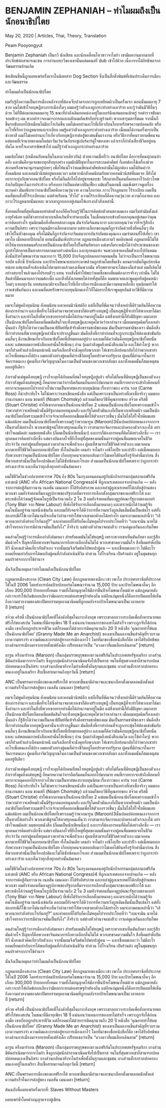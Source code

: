 # BENJAMIN ZEPHANIAH – ทำไมผมถึงเป็นนักอนาธิปไตย

May 20, 2020 | Articles, Thai, Theory, Translation





Peam Pooyongyut

Benjamin Zephaniah เป็นกวี นักเขียน และนักเคลื่อนไหวชาวจาไมก้า เขามีผลงานมากมายที่ประจักษ์ต่อสาธารณะชน การอ่านบทกวีของเขานั้นผสมดนตรี dub เข้าไปด้วย เนื่องจากได้อิทธิพลจากวัฒนธรรมบ้านเกิด

ข้อเขียนชิ้นนี้ถูกเผยแพร่ครั้งแรกในนิตยสาร Dog Section ซึ่งเป็นสื่อสิ่งพิมพ์ที่เน้นประเด็นการเมืองและวัฒนธรรม



ทำไมผมถึงเป็นนักอนาธิปไตย

ผมรับรู้ถึงความเป็นการเมืองหลังจากที่ต้องเจ็บปวดจากการถูกเหยียดผิวเป็นครั้งแรก ตอนนั้นผมอายุ 7 ขวบ ผมไม่เข้าใจทฤษฎีทางการเมืองใดๆ ผมแค่รู้ว่าตัวเองถูกกระทำอย่างเลวร้าย และรู้ว่ามันมีวิธีอื่นๆ ด้วย ไม่กี่ปีต่อมาตอนผมอายุ 15 ขณะที่กำลังเดินทอดน่องอยู่ในเบอร์มิงแฮมตอนเช้าตรู่ รถตำรวจขับมาจอดข้างๆ ผม พวกตำรวจลงมาจากรถและผลักผมอัดเข้ากับประตูร้านค้า พวกเขารุมสกรัมผม จากนั้นก็ขึ้นรถขับออกไปเหมือนไม่มีอะไรเกิดขึ้น ผมไม่เคยอ่านอะไรที่เกี่ยวกับนโยบายรักษาความปลอดภัย หรืออะไรที่เรียกว่ากฎหมายและระเบียบ ผมรู้แค่ว่าตัวเองถูกกระทำอย่างเลวร้าย เมื่อผมได้งานครั้งแรกเป็นช่างทาสี ผมก็ไม่เคยอ่านอะไรเกี่ยวกับทฤษฎีการต่อสู้ของชนชั้นแรงงาน หรือวิธีการที่คนรวยกดขี่คนจน แต่ตอนที่เจ้านายของผมโผล่มาวันเว้นวันกับรถซูเปอร์คาร์คู่ใจของเขา แล้วเราก็กำลังเสี่ยงชีวิตอยู่บนบันได หายใจเอาสารพิษเข้าไป ผมก็รู้ว่าตัวเองถูกกระทำอย่างเลวร้าย

ผมเติบโตมา (เหมือนกับคนอื่นในละแวกเดียวกัน) ด้วยความเชื่อที่ว่า อนาธิปไตย คือการที่คนทุกคนบ้าคลั่ง และมันคือจุดจบของทุกสิ่งทุกอย่าง ผมมักมีปัญหาในการสะกดคำศัพท์ ก็เลยต้องใช้เครื่องช่วยสะกดหรือพจนานุกรมอยู่บ่อยๆ เพื่อให้แน่ใจว่าผมเขียนคำศัพท์เหล่านั้นได้ถูกต้อง ผมได้ยินคำว่า สังคมนิยม และคอมมิวนิสต์อยู่ตลอดเวลา แต่พวกนักสังคมนิยมกับพวกคอมมิวนิสต์ที่ผมเจอ ก็ยังไม่อยากจะยุ่งกับพวกอนาธิปไตย หรือไม่ก็ผลักให้ไปอยู่ชายขอบซะ ให้กลายเป็นคนที่คอยเอาไว้กล่าวโทษถ้าเกิดปัญหาในการประท้วง หรือบอกว่าเป็นแค่พวกฝันเฟื่อง แม้แต่ในตอนนี้ ผมเพิ่งตรวจดูเครื่องสะกดคำ มันอธิบายว่าอนาธิปไตยคือความวุ่นวาย ความโกลาหล ภาวะไร้กฎหมาย ไร้ระเบียบ ผมเป็นคนที่ชอบสิ่งที่ไร้ระเบียบนะ แต่สำหรับคน ‘ทั่วไป’ ความไร้ระเบียบก็คือความวุ่นวาย ความโกลาหล และภาวะไร้กฎหมายนั่นแหละ พวกเขาถูกบอกอยู่เสมอให้เกรงกลัวสิ่งเหล่านี้

สิ่งยอดเยี่ยมที่สุดที่ผมเคยทำต่อตัวเองก็คือเรียนรู้วิธีในการคิดต่อตัวตนของผมเอง ผมเริ่มทำมันตั้งแต่อายุยังน้อย แต่ก็ช่างยากลำบากเหลือเกินที่จะทำแบบนั้น ในเมื่อคนรอบข้างยังบอกคุณอยู่เสมอว่าคุณควรคิดอย่างไร ทุนนิยมคือสิ่งที่คอยล่อลวงคุณ มันจำกัดจินตนาการ และบอกคุณว่าควรที่จะรู้สึกถึงความเป็นอิสระ เพราะว่าคุณมีทางเลือกมากมาย แต่ทางเลือกของคุณก็ถูกจำกัดด้วยสิ่งที่คนอื่นๆ ยัดเข้าไปในหัวของคุณ หรือไม่มันก็ถูกจำกัดจากจินตนาการอันจำกัดของคุณเอง ผมจำตอนที่ไปเที่ยว เซา เพาโล เมื่อหลายปีก่อนได้ ตอนนั้นมันเพิ่งประกาศ กฎหมายเมืองสะอาด1 พอดิบพอดี กฎหมายนี้ไม่ได้ทำให้นายกเทศมนตรีกลายเป็นนักอนาธิปไตยไปในทันทีหรอก แต่เขาก็ตระหนักได้ว่าประชาชนของเขาถูกทำให้กลายเป็นทาสการตลาดมาอย่างต่อเนื่อง และทุกหนแห่ง จนพวกเขาหลงลืมตัวเองไปกันหมด ดังนั้นป้ายโฆษณาจำนวนมากกว่า 15,000 ป้ายจึงถูกปลดออกจนหมดสิ้น ไม่ว่าจะเป็นการโฆษณาบนรถบัส แท็กซี่ ป้ายนีออน และป้ายโฆษณาแบบกระดาษล้วนถูกห้ามโดยสิ้นเชิง ตอนแรกมันก็ดูแปลกนิดหน่อย แต่แทนที่จะต้องเดินไปตามทางแล้วมองเห็นพวกมัน หรือพยายามจะไม่มองก็แล้วแต่ ผมก็เดินได้อย่างสบายใจแล้วมองไปรอบตัวๆ แทน จากสิ่งนี้ทำให้พบว่าผมซื้อของที่ผมต้องการจริงๆ เท่านั้น ไม่ใช่สินค้าที่มีคนมาบอกว่าผมต้องซื้อ และสิ่งที่สังเกตพบได้ง่ายที่สุดก็คือ ผมพบเจอและพูดคุยกับผู้คนหน้าใหม่ๆ แทบทุกวัน บทสนทนามักจะเป็นอะไรที่เกี่ยวกับการเมืองและมีความหมายลึกซึ้ง ทุนนิยมทำให้เราแข่งขันกันเอง และคนที่คอยรักษาระบบทุนนิยมเอาไว้ก็ไม่อยากให้เราพูดคุยกันด้วยวิธีที่มีความหมาย

ผมจะไม่พูดถึงทุนนิยม สังคมนิยม และคอมมิวนิสต์อีก แต่ก็เป็นที่ชัดเจนว่าสิ่งเหล่านี้มีร่วมกันก็คือความต้องการอำนาจ และเพื่อที่จะได้ซึ่งอำนาจมาพวกเขาก็ต้องสร้างทฤษฎี เป็นทฤษฎีที่จะทำให้พวกเขาได้มาซึ่งอำนาจ และทำในสิ่งที่พวกเขาอยากทำเมื่อได้อำนาจมาอยู่ในมือ แต่สิ่งเหล่านี้ก็ยังมีปัญหา ผมกลายเป็นนักอนาธิปไตยก็ตอนที่ผมตัดสินใจละทิ้งทฤษฎีและหยุดไขว่คว้าหาอำนาจ เมื่อผมหยุดคิดเรื่องเหล่านั้นแล้ว ก็รู้สึกได้ว่าความเป็นอนาธิปัตย์ที่แท้จริงคือธรรมชาติของผม มันเป็นธรรมชาติของเรา มันคือสิ่งที่เราทำก่อนที่พวกทฤษฎีเหล่านั้นจะปรากฏขึ้นมา มันคือสิ่งที่เราทำก่อนที่จะถูกกระตุ้นให้ต้องแข่งขันกับคนอื่นๆ มีงานเขียนเกี่ยวกับอนาธิปไตยที่เยี่ยมยอดอยู่บ้าง และผมก็คิดว่ามันคือทฤษฎีอนาธิปไตยนั่นแหละ แต่พอผมเอาหนังสือเหล่านั้นให้เพื่อนๆ อ่าน (ผมกำลังพูดถึงหนังสือเล่มโต และใช้คำโตๆ) พวกเขาก็ปวดหัวแล้วเบือนหน้าหนี ผมจึงเลือกที่จะนั่งคุยกับพวกเขา ให้เขาระลึกย้อนกลับไปว่าพวกเขาทำอะไรเพื่อตนเองได้บ้าง ผมยกตัวอย่างผู้คนที่ดำรงชีวิตอยู่โดยปราศจากรัฐบาล ผู้คนที่มีอำนาจในการจัดการตนเอง ผู้คนที่เอาจิตวิญญาณในความเป็นตัวตนของพวกเขากลับมา และทั้งหมดนั้นก็สมเหตุสมผลอยู่ทีเดียว

ถ้าเรามัวแต่พูดถึงทฤษฎี เราก็จะคุยได้กับคนที่สนใจทฤษฎีอยู่แล้ว หรือไม่ก็คนที่มีทฤษฎีเป็นของตัวเอง ถ้าเรายังพูดถึงแต่ทฤษฎี ก็หมายความว่าเรากีดกันคนอื่นออกไปมากมาย คนที่เราอยากจะเข้าถึงคือคนที่อยากจะหลุดออกไปจากบ่วงโซ่ความเป็นทาสของระบบทุนนิยม เรื่องราวของ คาร์น รอส (Carne Ross) ก็น่าประทับใจ ไม่ใช่เพราะว่าเขาเขียนหนังสือ แต่เป็นเพราะเขาเป็นอย่างที่เขาเชื่อจริงๆ ผมชอบอ่านงานของ นอม ชอมสกี (Noam Chomsky) แล้วผมก็ชอบวิธีที่คุณยายของ สจ๊วต คริสตี้ (Stuart Christie) ทำให้เขากลายมาเป็นนักอนาธิปไตย 2 แต่ผมเป็นนักอนาธิปไตยเพราะผมเข้าใจว่าพวกตำรวจเหยียดผิวนั้นมีรัฐบาลคอยหนุนหลัง และรัฐโดยตัวมันเองก็เป็นพวกเหยียดผิว ผมเป็นนักอนาธิปไตยก็เพราะผมเข้าใจว่าเจ้านายที่คอยกดขี่ผมเพื่อให้ตัวเองรวยขึ้นๆ นั้นไม่ได้ใส่ใจใยดีผมเลยแม้แต่น้อย ผมเป็นนักอนาธิปไตยก็เพราะผมรู้ว่าพวกมารูน (Maroon)3นั้นปลดปล่อยตนเองจากการเป็นทาสได้อย่างไร พวกเขาพิสูจน์ให้ทาสทุกคนเห็นว่า เราสามารถจัดการและปกครองตัวเราเองได้ อย่าเข้าใจผมผิดล่ะ ผมชอบหนังสือ (ก็ผมเป็นนักเขียนนี่นา) และเราก็ต้องการคนที่คิดได้อย่างลึกซึ้ง — เราทุกคนควรคิดอย่างลึกซึ้ง แต่แรงบันดาลใจที่ยิ่งใหญ่ที่สุดของผมนั้นมาจากผู้คนที่ผมพบเจอในชีวิตประจำวัน เหล่าผู้คนที่หยุดแสวงหาอำนาจเพื่อตัวเอง ผู้คนที่สามารถใช้ชีวิตด้วยตัวเอง ผมเจอคนมากมายที่ใช้ชีวิตในแบบอนาธิปไตย ทั้งในอินเดีย เคนย่า จาไมก้า เอธิโอเปีย และปาปัว แต่เมื่อผมบอกกับพวกเขาว่าคุณเป็นนักอนาธิปไตย เกือบทุกคนจะตอบกลับมาว่าไม่เคยได้ยินหรือรู้จักคำนี้มาก่อน สิ่งที่พวกเขาทำนั้นเป็นเรื่องปกติและไม่ได้ซับซ้อนอะไรเลย ส่วนผมเป็นนักอนาธิปไตยเพราะว่าถูกกระทำอย่างเลวร้าย และเห็นว่าทุกสิ่งทุกอย่างนั้นล้มเหลว

ผมใช้ชีวิตในช่วงปลายทศวรรษ 70s ถึง 80s ในกรุงลอนดอนอยู่กับนักกิจกรรมกลุ่มสภาแอฟริกันแห่งชาติ (ANC หรือ African National Congress)4 ที่ถูกเนรเทศออกจากบ้านเกิด — หลังจากการต่อสู้อันยาวนาน เนลสัน เมนเดลา ก็ได้รับอิสรภาพ และเหล่าผู้ถูกเนรเทศก็ได้กลับสู่บ้านของพวกเขา ผมยังจำตอนที่มองดูรูปภาพของรัฐบาลที่มาจากการเลือกตั้งกลุ่มแรกของแอฟริกาใต้ และตระหนักได้ว่าผมรู้จักคนในรูปเป็นจำนวนถึง 2 ใน 3 ผมยังจำตอนที่มองดูรูปคณะรัฐบาลของแบลร์ (Tony Blair จาก New Labour) ที่เพิ่งได้รับการเลือกตั้งมาหมาดๆ และตระหนักได้ว่าผมรู้จักคนในนั้นอยู่จำนวนหนึ่งเช่นกัน และผมก็ยังจดจำได้ดีว่าการที่ความหวังถูกเติมเต็มนั้นเป็นเช่นไร แต่ทั้งสองกรณีก็ใช้เวลาไม่นานที่จะเห็นว่าอำนาจทำให้พวกเขาตกต่ำลงได้อย่างไร ผมจะถามคนเหล่านี้ว่า “เฮ้ พวกนายกำลังทำอะไรกันอยู่?” และคำตอบที่ได้รับก็คงไม่หลุดไปจากประโยคที่ว่า “เบนจามิน นายไม่เข้าใจหรอกว่าการมีอำนาจมันเป็นยังไง” ก็จริงว่ะ แต่ช่างหัวอำนาจแม่งสิวะ เราแค่ดูแลกันและกันก็พอ

คนส่วนใหญ่รู้ว่าการเมืองกำลังล้มเหลว สำหรับผมมันไม่ใช่ทฤษฎี เพราะพวกเขาเห็นมันกับตา และรู้สึกมันด้วยใจ ปัญหาก็คือพวกเขาจินตนาการถึงทางเลือกอื่นไม่ได้ พวกเขาขาดความมั่นใจ สิ่งที่ผมทำคือปิดทีวี นั่งลงแล้วคิดเกี่ยวกับตัวเอง จากนั้นผมจึงเริ่มต้นไปพบปะผู้คน — และเชื่อผมเถอะว่า ไม่มีอะไรยอดเยี่ยมเท่ากับการได้พบกับผู้คนที่กำลังดำเนินชีวิต ทำสวน ไปโรงเรียน เปิดร้านค้า อยู่ในชุมชนทุกคนปราศจากการใช้อำนาจ

นั่นจึงเป็นเหตุผลว่าทำไมผมถึงเป็นนักอนาธิปไตย



กฎหมายเมืองสะอาด (Clean City Law) คือกฎหมายของเมือง เซา เพาโล ประเทศบราซิลที่ประกาศใช้ในปี 2006 โดยทำการปลดป้ายบิลบอร์ดโฆษณาจำนวน 15,000 ป้าย และป้ายโฆษณาอื่นๆ อีกเกือบ 300,000 ป้ายออกทั้งหมด รวมทั้งไม่อนุญาตให้มีการขึ้นป้ายโฆษณาใหม่ด้วย แม้กฎหมายดังกล่าวจะทำให้เกิดข้อถกเถียงว่ามีผลกระทบต่อเศรษฐกิจท้องถิ่น แต่อีกแง่มุมหนึ่งก็คือการเปิดเผยให้เห็นถึงความสวยงามของสถาปัตยกรรมยุคอาณานิคมที่ถูกบดบังจากป้ายโฆษณามาเป็นเวลาหลายปี [return]

สจ๊วต คริสตี้ เป็นนักอนาธิปไตยที่โด่งดังที่สุดในเกาะอังกฤษ เพราะเขาลอบวางระเบิดเพื่อสังหารนายพลฟรังโก้ของสเปน ในขณะที่มีอายุเพียง 18 ปี แน่นอนว่าแผนการของเขาไม่สำเร็จ เพราะถูกจับได้ก่อนลงมือ เขาเกือบถูกประหารชีวิต แต่ก็รอดมาได้ด้วยการติดคุกนานถึง 20 ปี หนังสือ ‘คุณยายทำให้ผมเป็นนักอนาธิปไตย’ (Granny Made Me an Anarchist) ของเขาเป็นผลงานชิ้นสำคัญที่รวบรวมเอาความทรงจำ ความคิดและการต่อสู้ทางการเมืองเอาไว้ โดยที่มาของชื่อหนังสือก็คือ เขาได้รับอิทธิพลทางด้านการเมืองมาจากยายตั้งแต่ยังเด็ก เปรียบเธอว่าเป็น “ดวงดาวที่ผมเลือกเดินตาม” [return]

มารูน หรือมาร์รอน (Maroon) เป็นกลุ่มบรรพบุรุษของชาวแอฟริกันในประเทศสหรัฐอเมริกา บางส่วนมีต้นกำเนิดมาจากจาไมก้า ซึ่งถูกกลุ่มนักล่าอาณาณิคมจับไปเป็นทาส จนในที่สุดพวกเขาก็สามารถปลดปล่อยตนเองเป็นอิสระ บางส่วนกลับมายังจาไมก้าเพื่อตั้งถิ่นฐานและชุมชน บางส่วนตั้งรกรากปกครองตนเองอยู่ในอเมริกา สืบเชื้อสายมาจนถึงทุกวันนี้ [return]

ANC เป็นพรรคการเมืองของแอฟริกาใต้ พวกเขาขึ้นมามีอำนาจและชนะเลือกตั้งมาตลอดนับตั้งแต่ความสำเร็จในการต่อสู้ของ เนลสัน เมนเดลา [return]



ผมจะไม่พูดถึงทุนนิยม สังคมนิยม และคอมมิวนิสต์อีก แต่ก็เป็นที่ชัดเจนว่าสิ่งเหล่านี้มีร่วมกันก็คือความต้องการอำนาจ และเพื่อที่จะได้ซึ่งอำนาจมาพวกเขาก็ต้องสร้างทฤษฎี เป็นทฤษฎีที่จะทำให้พวกเขาได้มาซึ่งอำนาจ และทำในสิ่งที่พวกเขาอยากทำเมื่อได้อำนาจมาอยู่ในมือ แต่สิ่งเหล่านี้ก็ยังมีปัญหา ผมกลายเป็นนักอนาธิปไตยก็ตอนที่ผมตัดสินใจละทิ้งทฤษฎีและหยุดไขว่คว้าหาอำนาจ เมื่อผมหยุดคิดเรื่องเหล่านั้นแล้ว ก็รู้สึกได้ว่าความเป็นอนาธิปัตย์ที่แท้จริงคือธรรมชาติของผม มันเป็นธรรมชาติของเรา มันคือสิ่งที่เราทำก่อนที่พวกทฤษฎีเหล่านั้นจะปรากฏขึ้นมา มันคือสิ่งที่เราทำก่อนที่จะถูกกระตุ้นให้ต้องแข่งขันกับคนอื่นๆ มีงานเขียนเกี่ยวกับอนาธิปไตยที่เยี่ยมยอดอยู่บ้าง และผมก็คิดว่ามันคือทฤษฎีอนาธิปไตยนั่นแหละ แต่พอผมเอาหนังสือเหล่านั้นให้เพื่อนๆ อ่าน (ผมกำลังพูดถึงหนังสือเล่มโต และใช้คำโตๆ) พวกเขาก็ปวดหัวแล้วเบือนหน้าหนี ผมจึงเลือกที่จะนั่งคุยกับพวกเขา ให้เขาระลึกย้อนกลับไปว่าพวกเขาทำอะไรเพื่อตนเองได้บ้าง ผมยกตัวอย่างผู้คนที่ดำรงชีวิตอยู่โดยปราศจากรัฐบาล ผู้คนที่มีอำนาจในการจัดการตนเอง ผู้คนที่เอาจิตวิญญาณในความเป็นตัวตนของพวกเขากลับมา และทั้งหมดนั้นก็สมเหตุสมผลอยู่ทีเดียว

ถ้าเรามัวแต่พูดถึงทฤษฎี เราก็จะคุยได้กับคนที่สนใจทฤษฎีอยู่แล้ว หรือไม่ก็คนที่มีทฤษฎีเป็นของตัวเอง ถ้าเรายังพูดถึงแต่ทฤษฎี ก็หมายความว่าเรากีดกันคนอื่นออกไปมากมาย คนที่เราอยากจะเข้าถึงคือคนที่อยากจะหลุดออกไปจากบ่วงโซ่ความเป็นทาสของระบบทุนนิยม เรื่องราวของ คาร์น รอส (Carne Ross) ก็น่าประทับใจ ไม่ใช่เพราะว่าเขาเขียนหนังสือ แต่เป็นเพราะเขาเป็นอย่างที่เขาเชื่อจริงๆ ผมชอบอ่านงานของ นอม ชอมสกี (Noam Chomsky) แล้วผมก็ชอบวิธีที่คุณยายของ สจ๊วต คริสตี้ (Stuart Christie) ทำให้เขากลายมาเป็นนักอนาธิปไตย 2 แต่ผมเป็นนักอนาธิปไตยเพราะผมเข้าใจว่าพวกตำรวจเหยียดผิวนั้นมีรัฐบาลคอยหนุนหลัง และรัฐโดยตัวมันเองก็เป็นพวกเหยียดผิว ผมเป็นนักอนาธิปไตยก็เพราะผมเข้าใจว่าเจ้านายที่คอยกดขี่ผมเพื่อให้ตัวเองรวยขึ้นๆ นั้นไม่ได้ใส่ใจใยดีผมเลยแม้แต่น้อย ผมเป็นนักอนาธิปไตยก็เพราะผมรู้ว่าพวกมารูน (Maroon)3นั้นปลดปล่อยตนเองจากการเป็นทาสได้อย่างไร พวกเขาพิสูจน์ให้ทาสทุกคนเห็นว่า เราสามารถจัดการและปกครองตัวเราเองได้ อย่าเข้าใจผมผิดล่ะ ผมชอบหนังสือ (ก็ผมเป็นนักเขียนนี่นา) และเราก็ต้องการคนที่คิดได้อย่างลึกซึ้ง — เราทุกคนควรคิดอย่างลึกซึ้ง แต่แรงบันดาลใจที่ยิ่งใหญ่ที่สุดของผมนั้นมาจากผู้คนที่ผมพบเจอในชีวิตประจำวัน เหล่าผู้คนที่หยุดแสวงหาอำนาจเพื่อตัวเอง ผู้คนที่สามารถใช้ชีวิตด้วยตัวเอง ผมเจอคนมากมายที่ใช้ชีวิตในแบบอนาธิปไตย ทั้งในอินเดีย เคนย่า จาไมก้า เอธิโอเปีย และปาปัว แต่เมื่อผมบอกกับพวกเขาว่าคุณเป็นนักอนาธิปไตย เกือบทุกคนจะตอบกลับมาว่าไม่เคยได้ยินหรือรู้จักคำนี้มาก่อน สิ่งที่พวกเขาทำนั้นเป็นเรื่องปกติและไม่ได้ซับซ้อนอะไรเลย ส่วนผมเป็นนักอนาธิปไตยเพราะว่าถูกกระทำอย่างเลวร้าย และเห็นว่าทุกสิ่งทุกอย่างนั้นล้มเหลว

ผมใช้ชีวิตในช่วงปลายทศวรรษ 70s ถึง 80s ในกรุงลอนดอนอยู่กับนักกิจกรรมกลุ่มสภาแอฟริกันแห่งชาติ (ANC หรือ African National Congress)4 ที่ถูกเนรเทศออกจากบ้านเกิด — หลังจากการต่อสู้อันยาวนาน เนลสัน เมนเดลา ก็ได้รับอิสรภาพ และเหล่าผู้ถูกเนรเทศก็ได้กลับสู่บ้านของพวกเขา ผมยังจำตอนที่มองดูรูปภาพของรัฐบาลที่มาจากการเลือกตั้งกลุ่มแรกของแอฟริกาใต้ และตระหนักได้ว่าผมรู้จักคนในรูปเป็นจำนวนถึง 2 ใน 3 ผมยังจำตอนที่มองดูรูปคณะรัฐบาลของแบลร์ (Tony Blair จาก New Labour) ที่เพิ่งได้รับการเลือกตั้งมาหมาดๆ และตระหนักได้ว่าผมรู้จักคนในนั้นอยู่จำนวนหนึ่งเช่นกัน และผมก็ยังจดจำได้ดีว่าการที่ความหวังถูกเติมเต็มนั้นเป็นเช่นไร แต่ทั้งสองกรณีก็ใช้เวลาไม่นานที่จะเห็นว่าอำนาจทำให้พวกเขาตกต่ำลงได้อย่างไร ผมจะถามคนเหล่านี้ว่า “เฮ้ พวกนายกำลังทำอะไรกันอยู่?” และคำตอบที่ได้รับก็คงไม่หลุดไปจากประโยคที่ว่า “เบนจามิน นายไม่เข้าใจหรอกว่าการมีอำนาจมันเป็นยังไง” ก็จริงว่ะ แต่ช่างหัวอำนาจแม่งสิวะ เราแค่ดูแลกันและกันก็พอ

คนส่วนใหญ่รู้ว่าการเมืองกำลังล้มเหลว สำหรับผมมันไม่ใช่ทฤษฎี เพราะพวกเขาเห็นมันกับตา และรู้สึกมันด้วยใจ ปัญหาก็คือพวกเขาจินตนาการถึงทางเลือกอื่นไม่ได้ พวกเขาขาดความมั่นใจ สิ่งที่ผมทำคือปิดทีวี นั่งลงแล้วคิดเกี่ยวกับตัวเอง จากนั้นผมจึงเริ่มต้นไปพบปะผู้คน — และเชื่อผมเถอะว่า ไม่มีอะไรยอดเยี่ยมเท่ากับการได้พบกับผู้คนที่กำลังดำเนินชีวิต ทำสวน ไปโรงเรียน เปิดร้านค้า อยู่ในชุมชนทุกคนปราศจากการใช้อำนาจ

นั่นจึงเป็นเหตุผลว่าทำไมผมถึงเป็นนักอนาธิปไตย



กฎหมายเมืองสะอาด (Clean City Law) คือกฎหมายของเมือง เซา เพาโล ประเทศบราซิลที่ประกาศใช้ในปี 2006 โดยทำการปลดป้ายบิลบอร์ดโฆษณาจำนวน 15,000 ป้าย และป้ายโฆษณาอื่นๆ อีกเกือบ 300,000 ป้ายออกทั้งหมด รวมทั้งไม่อนุญาตให้มีการขึ้นป้ายโฆษณาใหม่ด้วย แม้กฎหมายดังกล่าวจะทำให้เกิดข้อถกเถียงว่ามีผลกระทบต่อเศรษฐกิจท้องถิ่น แต่อีกแง่มุมหนึ่งก็คือการเปิดเผยให้เห็นถึงความสวยงามของสถาปัตยกรรมยุคอาณานิคมที่ถูกบดบังจากป้ายโฆษณามาเป็นเวลาหลายปี [return]

สจ๊วต คริสตี้ เป็นนักอนาธิปไตยที่โด่งดังที่สุดในเกาะอังกฤษ เพราะเขาลอบวางระเบิดเพื่อสังหารนายพลฟรังโก้ของสเปน ในขณะที่มีอายุเพียง 18 ปี แน่นอนว่าแผนการของเขาไม่สำเร็จ เพราะถูกจับได้ก่อนลงมือ เขาเกือบถูกประหารชีวิต แต่ก็รอดมาได้ด้วยการติดคุกนานถึง 20 ปี หนังสือ ‘คุณยายทำให้ผมเป็นนักอนาธิปไตย’ (Granny Made Me an Anarchist) ของเขาเป็นผลงานชิ้นสำคัญที่รวบรวมเอาความทรงจำ ความคิดและการต่อสู้ทางการเมืองเอาไว้ โดยที่มาของชื่อหนังสือก็คือ เขาได้รับอิทธิพลทางด้านการเมืองมาจากยายตั้งแต่ยังเด็ก เปรียบเธอว่าเป็น “ดวงดาวที่ผมเลือกเดินตาม” [return]

มารูน หรือมาร์รอน (Maroon) เป็นกลุ่มบรรพบุรุษของชาวแอฟริกันในประเทศสหรัฐอเมริกา บางส่วนมีต้นกำเนิดมาจากจาไมก้า ซึ่งถูกกลุ่มนักล่าอาณาณิคมจับไปเป็นทาส จนในที่สุดพวกเขาก็สามารถปลดปล่อยตนเองเป็นอิสระ บางส่วนกลับมายังจาไมก้าเพื่อตั้งถิ่นฐานและชุมชน บางส่วนตั้งรกรากปกครองตนเองอยู่ในอเมริกา สืบเชื้อสายมาจนถึงทุกวันนี้ [return]

ANC เป็นพรรคการเมืองของแอฟริกาใต้ พวกเขาขึ้นมามีอำนาจและชนะเลือกตั้งมาตลอดนับตั้งแต่ความสำเร็จในการต่อสู้ของ เนลสัน เมนเดลา [return]



ต้นฉบับนี้เผยแพร่ครั้งแรกที่: Slaves Without Masters

เผยแพร่ซ้ำโดยคำอนุญาตจากผู้เขียน